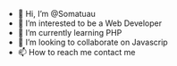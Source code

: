- 👋 Hi, I’m @Somatuau
- 👀 I’m interested to be a Web Developer
- 🌱 I’m currently learning PHP 
- 💞️ I’m looking to collaborate on Javascrip
- 📫 How to reach me contact me 

<!---
Somatuau/Somatuau is a ✨ special ✨ repository because its `README.md` (this file) appears on your GitHub profile.
You can click the Preview link to take a look at your changes.
--->
